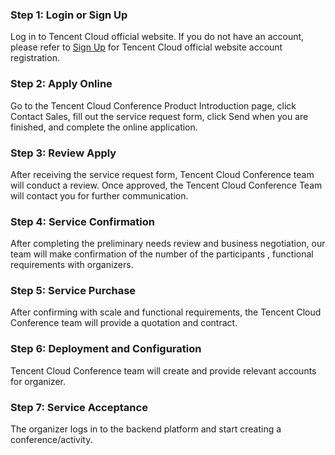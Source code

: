 ### Step 1: Login or Sign Up
Log in to Tencent Cloud official website. If you do not have an account, please refer to [Sign Up](https://intl.cloud.tencent.com/register?s_url=https%3A%2F%2Fintl.cloud.tencent.com%2F)  for Tencent Cloud official website account registration.

### Step 2: Apply Online
Go to the Tencent Cloud Conference Product Introduction page, click Contact Sales, fill out the service request form, click Send when you are finished, and complete the online application.

### Step 3: Review Apply
After receiving the service request form, Tencent Cloud Conference team will conduct a review. Once approved, the Tencent Cloud Conference Team will contact you for further communication.

### Step 4: Service Confirmation
After completing the preliminary needs review and business negotiation, our team will make confirmation of the number of the participants , functional requirements with organizers.

### Step 5: Service Purchase
After confirming with scale and functional requirements, the Tencent Cloud Conference team will provide a quotation and contract.

### Step 6: Deployment and Configuration
Tencent Cloud Conference team will create and provide relevant accounts for organizer.

### Step 7: Service Acceptance
The organizer logs in to the backend platform and start creating a conference/activity.

